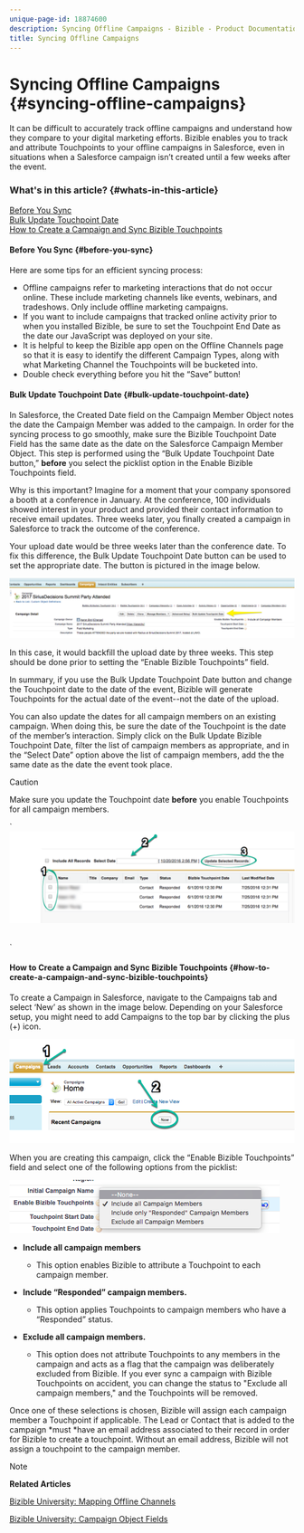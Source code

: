 ```yaml
---
unique-page-id: 18874600
description: Syncing Offline Campaigns - Bizible - Product Documentation
title: Syncing Offline Campaigns
---
```


# Syncing Offline Campaigns {#syncing-offline-campaigns}

It can be difficult to accurately track offline campaigns and understand how they compare to your digital marketing efforts. Bizible enables you to track and attribute Touchpoints to your offline campaigns in Salesforce, even in situations when a Salesforce campaign isn’t created until a few weeks after the event.

### What's in this article? {#whats-in-this-article}

[Before You Sync](#before-you-sync)  
[Bulk Update Touchpoint Date](#bulk-update-touchpoint-date)  
[How to Create a Campaign and Sync Bizible Touchpoints](#how-to-create-a-campaign-and-sync-bizible-touchpoints)

#### Before You Sync {#before-you-sync}

Here are some tips for an efficient syncing process:

* Offline campaigns refer to marketing interactions that do not occur online. These include marketing channels like events, webinars, and tradeshows. Only include offline marketing campaigns.
* If you want to include campaigns that tracked online activity prior to when you installed Bizible, be sure to set the Touchpoint End Date as the date our JavaScript was deployed on your site.
* It is helpful to keep the Bizible app open on the Offline Channels page so that it is easy to identify the different Campaign Types, along with what Marketing Channel the Touchpoints will be bucketed into.
* Double check everything before you hit the “Save” button!

#### Bulk Update Touchpoint Date {#bulk-update-touchpoint-date}

In Salesforce, the Created Date field on the Campaign Member Object notes the date the Campaign Member was added to the campaign. In order for the syncing process to go smoothly, make sure the Bizible Touchpoint Date Field has the same date as the date on the Salesforce Campaign Member Object. This step is performed using the “Bulk Update Touchpoint Date button,” **before** you select the picklist option in the Enable Bizible Touchpoints field.

Why is this important? Imagine for a moment that your company sponsored a booth at a conference in January. At the conference, 100 individuals showed interest in your product and provided their contact information to receive email updates. Three weeks later, you finally created a campaign in Salesforce to track the outcome of the conference.

Your upload date would be three weeks later than the conference date. To fix this difference, the Bulk Update Touchpoint Date button can be used to set the appropriate date. The button is pictured in the image below.

![](assets/1-3.png)

In this case, it would backfill the upload date by three weeks. This step should be done prior to setting the “Enable Bizible Touchpoints” field.

In summary, if you use the Bulk Update Touchpoint Date button and change the Touchpoint date to the date of the event, Bizible will generate Touchpoints for the actual date of the event--not the date of the upload.

You can also update the dates for all campaign members on an existing campaign. When doing this, be sure the date of the Touchpoint is the date of the member’s interaction. Simply click on the Bulk Update Bizible Touchpoint Date, filter the list of campaign members as appropriate, and in the “Select Date” option above the list of campaign members, add the the same date as the date the event took place.

>[!CAUTION]
>
>Make sure you update the Touchpoint date **before** you enable Touchpoints for all campaign members.

` ![](assets/2-3.png)

` `  
` 

#### How to Create a Campaign and Sync Bizible Touchpoints {#how-to-create-a-campaign-and-sync-bizible-touchpoints}

To create a Campaign in Salesforce, navigate to the Campaigns tab and select ‘New’ as shown in the image below. Depending on your Salesforce setup, you might need to add Campaigns to the top bar by clicking the plus (+) icon.

![](assets/3-3.png)

When you are creating this campaign, click the “Enable Bizible Touchpoints” field and select one of the following options from the picklist:

![](assets/4-3.png)

* **Include all campaign members**

    * This option enables Bizible to attribute a Touchpoint to each campaign member.

* **Include “Responded” campaign members.**

    * This option applies Touchpoints to campaign members who have a “Responded” status.

* **Exclude all campaign members.**

    * This option does not attribute Touchpoints to any members in the campaign and acts as a flag that the campaign was deliberately excluded from Bizible. If you ever sync a campaign with Bizible Touchpoints on accident, you can change the status to "Exclude all campaign members," and the Touchpoints will be removed.

Once one of these selections is chosen, Bizible will assign each campaign member a Touchpoint if applicable. The Lead or Contact that is added to the campaign *must *have an email address associated to their record in order for Bizible to create a touchpoint. Without an email address, Bizible will not assign a touchpoint to the campaign member.

>[!NOTE]
>
>**Related Articles**
>
>[Bizible University: Mapping Offline Channels](https://universityonline.marketo.com/courses/bizible-fundamentals-channel-management/#/page/5c630eca34d9f0367662b77f)
>
>[Bizible University: Campaign Object Fields](https://universityonline.marketo.com/courses/bizible-fundamentals-channel-management/#/page/5c63007334d9f0367662b758)

